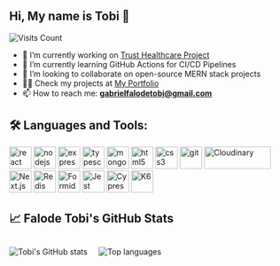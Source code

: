 ## Hi, My name is Tobi 👋

![Visits Count](https://visitor-badge.laobi.icu/badge?page_id=Thobbytosin.Thobbytosin&left_color=gray&right_color=blue)

- 🔭 I’m currently working on [Trust Healthcare Project](https://github.com/Thobbytosin/trusthealthcare-backend-server)
- 🌱 I’m currently learning GitHub Actions for CI/CD Pipelines
- 👯 I’m looking to collaborate on open-source MERN stack projects
- 👨‍💻 Check my projects  at [My Portfolio](https://thefalodetobi.com.ng/)
- 📫 How to reach me: **gabrielfalodetobi@gmail.com**

## 🛠️ Languages and Tools:
<p align="left">
  <img src="https://cdn.jsdelivr.net/gh/devicons/devicon/icons/react/react-original.svg" alt="react" width="40" height="40"/>
  <img src="https://cdn.jsdelivr.net/gh/devicons/devicon/icons/nodejs/nodejs-original.svg" alt="nodejs" width="40" height="40"/>
  <img src="https://cdn.jsdelivr.net/gh/devicons/devicon/icons/express/express-original.svg" alt="express" width="40" height="40"/>
  <img src="https://cdn.jsdelivr.net/gh/devicons/devicon/icons/typescript/typescript-original.svg" alt="typescript" width="40" height="40"/>
  <img src="https://cdn.jsdelivr.net/gh/devicons/devicon/icons/mongodb/mongodb-original.svg" alt="mongodb" width="40" height="40"/>
  <img src="https://cdn.jsdelivr.net/gh/devicons/devicon/icons/html5/html5-original.svg" alt="html5" width="40" height="40"/>
  <img src="https://cdn.jsdelivr.net/gh/devicons/devicon/icons/css3/css3-original.svg" alt="css3" width="40" height="40"/>
  <img src="https://cdn.jsdelivr.net/gh/devicons/devicon/icons/git/git-original.svg" alt="git" width="40" height="40"/>

  <!-- Cloudinary -->
  <img src="https://upload.wikimedia.org/wikipedia/commons/thumb/b/b2/Cloudinary_logo.svg/234px-Cloudinary_logo.svg.png?20220510233823" alt="Cloudinary" width="120" height="40"/>

  <!-- Next.js -->
  <img src="https://cdn.jsdelivr.net/gh/devicons/devicon/icons/nextjs/nextjs-original-wordmark.svg" alt="Next.js" width="40" height="40"/>

  <!-- Redis -->
  <img src="https://cdn.jsdelivr.net/gh/devicons/devicon/icons/redis/redis-original.svg" alt="Redis" width="40" height="40"/>

  <!-- Formidable -->
  <img src="https://avatars.githubusercontent.com/u/5078602?s=280&v=4" alt="Formidable" width="40" height="40"/>

  <!-- Jest -->
  <img src="https://cdn.jsdelivr.net/gh/devicons/devicon/icons/jest/jest-plain.svg" alt="Jest" width="40" height="40"/>

  <!-- Cypress -->
  <img src="https://cdn.jsdelivr.net/gh/devicons/devicon/icons/cypressio/cypressio-original.svg" alt="Cypress" width="40" height="40"/>
   <!-- K6 -->
  <img src="https://upload.wikimedia.org/wikipedia/commons/thumb/e/ef/K6-logo.svg/561px-K6-logo.svg.png?20200330143628" alt="K6" width="40" height="40"/>
  
</p>

## 📈 Falode Tobi's GitHub Stats


<div style="display: flex; justify-content: flex-start; align-items: center; gap: 20px; flex-wrap: wrap;">

<p align="left">
  <img src="https://github-readme-stats.vercel.app/api?username=Thobbytosin&show_icons=true&theme=default" alt="Tobi's GitHub stats"/>
</p>
<p align="left">
  <img src="https://github-readme-stats.vercel.app/api/top-langs/?username=Thobbytosin&layout=compact&theme=default" alt="Top languages"/>
</p>
  
</div>  



<!--
**Thobbytosin/Thobbytosin** is a ✨ _special_ ✨ repository because its `README.md` (this file) appears on your GitHub profile.

Here are some ideas to get you started:

- 🔭 I’m currently working on ...
- 🌱 I’m currently learning ...
- 👯 I’m looking to collaborate on ...
- 🤔 I’m looking for help with ...
- 💬 Ask me about ...
- 📫 How to reach me: ...
- 😄 Pronouns: ...
- ⚡ Fun fact: ...
-->
